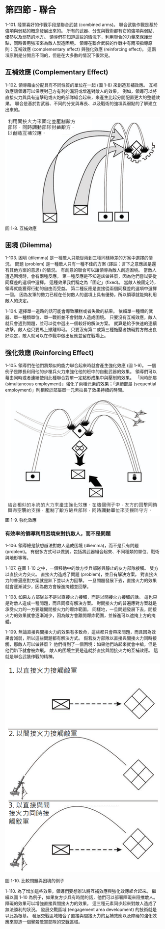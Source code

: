 # 第四節 - 聯合

1-101. 陸軍喜好的作戰手段是聯合武裝 (combined arms)。 聯合武裝作戰是基於強項與弱點的概念發展出來的。 所有的武器、分支與戰術都有它的強項與弱點、優勢以及弱勢的地方。 領導們在知道這些的情況下，利用聯合的力量來保護弱點，同時善用強項來為敵人製造困境。 領導在聯合武裝的作戰中有兩項指導原則：互補效應 (complementary effect) 與強化效應 (reinforcing effect)。 這兩項原則是分開且不同的，但是在大多數的情況下很常見。

## 互補效應 (Complementary Effect)

1-102. 領導藉由分配具有不同性質的單位在一起 (圖 1-8) 來創造互補效應。 互補效應讓領導可以保護對己方有利的漏洞或增進對敵人的效果。 例如，領導可以將直接火力與具有迫擊砲或火炮的部隊組合起來，來產生比起分開配置更大的整體效果。 聯合是基於對武器、不同的分支與專長、以及戰術的強項與弱點的了解建立出來的。

![互補效應](figures/figure-1-8.png)
圖 1-8. 互補效應

## 困境 (Dilemma)

1-103. 困境  (dilemma) 是一種敵人只能從兩到三種同樣極差的方案中選擇的情況。 問題 (problem) 是一種敵人只有一種不佳的方案 (譯註：言下之意應該是還有其他方案的意思) 的情況。 有創意的聯合可以讓領導為敵人創造困境。 當敵人遭遇困境時，會有兩種反應。 第一種反應是不知道該做甚麼，因為他們嘗試要從同樣差的選項中選擇。 這種效果我們稱之為「固定」(fixed)。 當敵人被固定時，領導就能獲得行動的自由而受益。 第二種反應是直接從兩個同樣差的選項中選擇一個。 因為友軍的勢力已經在任何敵人的選項上具有優勢，所以領導就能夠利用敵人的決定。

1-104. 選擇單一道路的話可能會導致糟糕或者失敗的結果。 依賴單一種類的武器、單一種類單位、單一戰術並不會對敵人造成困境。 只要沒有互補效應，敵人就只會遇到問題，並可以從中選出一個較好的解決方案。 就算是給予快速的連續攻擊，敵人也只要馬上撤離即可。 只要沒有第二或第三種施壓者妨礙對方做出良好決定，敵人就可以在作戰中做出反應並留在戰場上。

## 強化效應 (Reinforcing Effect)

1-105. 領導們在他們將類似的能力聯合起來時就會產生強化效應 (圖 1-9)。 一個例子是隊長利用他的步槍兵火力來強化他的班中的自動武器的效果。 領導們可以藉由同時或者連續使用此種聯合對單一定點形成集中與壓制的效果。 「同時部屬 (simultaneous employment)」強化了兩種元素的效果；「連續部屬 (sequential employment)」則相較於部屬單一元素拉長了效果持續的時間。

![強化效應](figures/figure-1-9.png)
圖 1-9. 強化效應

### 有效率的領導利用困境來對抗敵人，而不是問題

1-106. 領導總是該想辦法對敵人造成困境 (dliemma)，而不是只有問題 (problem)。 有很多方式可以做到，包括將武器組合起來、不同種類的單位、戰術與地形等等。

1-107. 在圖 1-10 之中，一個移動中的敵方步兵部隊與靜止的友方部隊接觸。 雙方以直接火力交火。 直接火力造成了問題 (problem)，並且有解決方案。 對直接火力的普遍應對方案就是趴下並以火力回擊。 一旦問題發展下去，直接火力的效果就會逐漸減少，因為敵方會躲進掩體並回擊。

1-108. 如果友方部隊並不是以直接火力接觸，而是以間接火力接觸的話。 這也只是對敵人造成一種問題，而且同樣有解決方案。 對間接火力的普遍應對方案就是承受火力的一方要離開間接火力的爆炸範圍。 同樣地，一旦問題發展下去，間接火力的效果就會逐漸減少，因為敵方會離開爆炸範圍，並躲進可以遮掩上方的掩體。

1-109. 無論直接與間接火力的效果有多致命，這些都只會帶來問題，而且因為效果會減弱，所以這些問題都有解決方式。 假若友方部隊以直接與間接火力同時接觸，那敵人可以做甚麼？ 他們得到了一個困境：如果他們站起來就會中槍，但是他們趴下就會被炸飛。 敵人的困境主要是造就於直接與間接火力的互補效應。 這就是聯合武裝作戰的精神。

![比較問題與困境的例子](figures/figure-1-10.png)

圖 1-10. 比較問題與困境的例子

1-110. 為了增加這些效果，領導們要想辦法將互補效應與強化效應組合起來。 繼續以圖 1-10 為例子，如果友方步兵有時間的話，他們可以部署障礙來阻擋敵人。 障礙的效果可以增強直接與間接火力的效果。 這三種元素同步起來對敵人造成了無法勝利的狀況。 發展交戰區域 (engagement area development) 的技術就是以此為根基。 發展交戰區域結合了直接與間接火力的互補效應以及障礙的強化效應來製造一個擊殺敵軍部隊的交戰區域。
